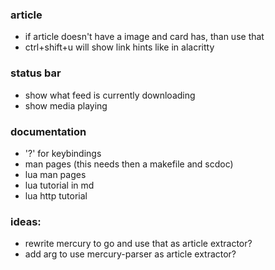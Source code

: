 ### article

-   if article doesn't have a image and card has, than use that
-   ctrl+shift+u will show link hints like in alacritty

### status bar

-   show what feed is currently downloading
-   show media playing

### documentation

-   '?' for keybindings
-   man pages (this needs then a makefile and scdoc)
-   lua man pages
-   lua tutorial in md
-   lua http tutorial

### ideas:

-   rewrite mercury to go and use that as article extractor?
-   add arg to use mercury-parser as article extractor?

